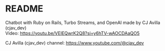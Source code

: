 # README

Chatbot with Ruby on Rails, Turbo Streams, and OpenAI made by CJ Avilla (cjav_dev)\
Video: https://youtu.be/VEIEQwrK2Q8?si=y6hTV-wAOCDAaQO5

CJ Avilla (cjav_dev) channel: https://www.youtube.com/@cjav_dev

